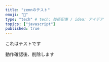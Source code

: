 ```yaml
---
title: "zennのテスト"
emoji: "📝"
type: "tech" # tech: 技術記事 / idea: アイデア
topics: ["javascript"]
published: true
---
```


これはテストです

動作確認後、削除します